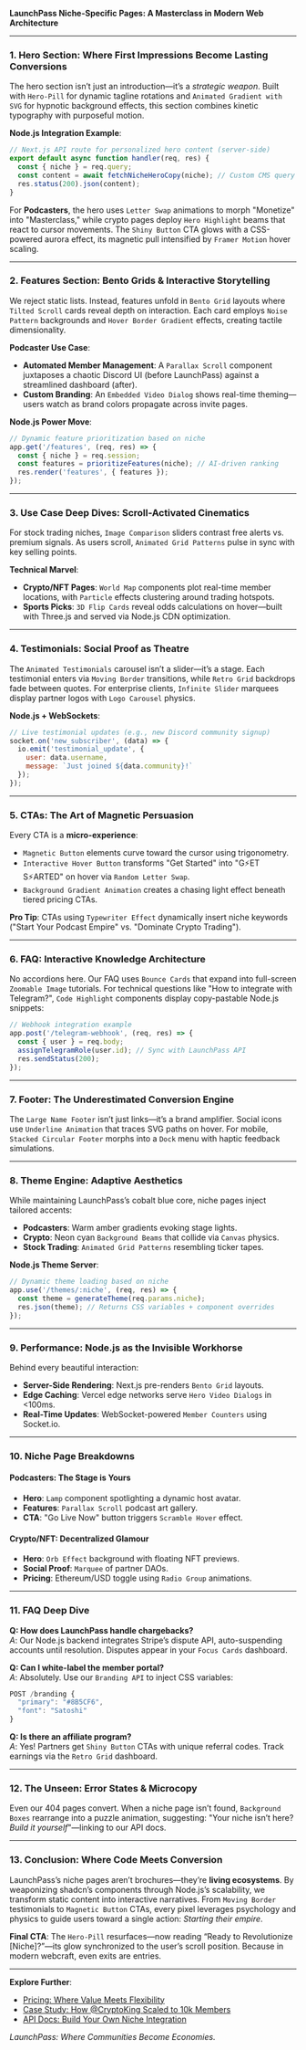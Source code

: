 **LaunchPass Niche-Specific Pages: A Masterclass in Modern Web Architecture**  

---

### **1. Hero Section: Where First Impressions Become Lasting Conversions**  
The hero section isn’t just an introduction—it’s a *strategic weapon*. Built with `Hero-Pill` for dynamic tagline rotations and `Animated Gradient with SVG` for hypnotic background effects, this section combines kinetic typography with purposeful motion.  

**Node.js Integration Example**:  
```javascript
// Next.js API route for personalized hero content (server-side)
export default async function handler(req, res) {
  const { niche } = req.query;
  const content = await fetchNicheHeroCopy(niche); // Custom CMS query
  res.status(200).json(content);
}
```  

For **Podcasters**, the hero uses `Letter Swap` animations to morph "Monetize" into "Masterclass," while crypto pages deploy `Hero Highlight` beams that react to cursor movements. The `Shiny Button` CTA glows with a CSS-powered aurora effect, its magnetic pull intensified by `Framer Motion` hover scaling.  

---

### **2. Features Section: Bento Grids & Interactive Storytelling**  
We reject static lists. Instead, features unfold in `Bento Grid` layouts where `Tilted Scroll` cards reveal depth on interaction. Each card employs `Noise Pattern` backgrounds and `Hover Border Gradient` effects, creating tactile dimensionality.  

**Podcaster Use Case**:  
- **Automated Member Management**: A `Parallax Scroll` component juxtaposes a chaotic Discord UI (before LaunchPass) against a streamlined dashboard (after).  
- **Custom Branding**: An `Embedded Video Dialog` shows real-time theming—users watch as brand colors propagate across invite pages.  

**Node.js Power Move**:  
```javascript
// Dynamic feature prioritization based on niche
app.get('/features', (req, res) => {
  const { niche } = req.session;
  const features = prioritizeFeatures(niche); // AI-driven ranking
  res.render('features', { features });
});
```  

---

### **3. Use Case Deep Dives: Scroll-Activated Cinematics**  
For stock trading niches, `Image Comparison` sliders contrast free alerts vs. premium signals. As users scroll, `Animated Grid Patterns` pulse in sync with key selling points.  

**Technical Marvel**:  
- **Crypto/NFT Pages**: `World Map` components plot real-time member locations, with `Particle` effects clustering around trading hotspots.  
- **Sports Picks**: `3D Flip Cards` reveal odds calculations on hover—built with Three.js and served via Node.js CDN optimization.  

---

### **4. Testimonials: Social Proof as Theatre**  
The `Animated Testimonials` carousel isn’t a slider—it’s a stage. Each testimonial enters via `Moving Border` transitions, while `Retro Grid` backdrops fade between quotes. For enterprise clients, `Infinite Slider` marquees display partner logos with `Logo Carousel` physics.  

**Node.js + WebSockets**:  
```javascript
// Live testimonial updates (e.g., new Discord community signup)
socket.on('new_subscriber', (data) => {
  io.emit('testimonial_update', {
    user: data.username,
    message: `Just joined ${data.community}!`
  });
});
```  

---

### **5. CTAs: The Art of Magnetic Persuasion**  
Every CTA is a **micro-experience**:  
- `Magnetic Button` elements curve toward the cursor using trigonometry.  
- `Interactive Hover Button` transforms "Get Started" into "G⚡ET S⚡ARTED" on hover via `Random Letter Swap`.  
- `Background Gradient Animation` creates a chasing light effect beneath tiered pricing CTAs.  

**Pro Tip**: CTAs using `Typewriter Effect` dynamically insert niche keywords ("Start Your Podcast Empire" vs. "Dominate Crypto Trading").  

---

### **6. FAQ: Interactive Knowledge Architecture**  
No accordions here. Our FAQ uses `Bounce Cards` that expand into full-screen `Zoomable Image` tutorials. For technical questions like "How to integrate with Telegram?", `Code Highlight` components display copy-pastable Node.js snippets:  

```javascript
// Webhook integration example
app.post('/telegram-webhook', (req, res) => {
  const { user } = req.body;
  assignTelegramRole(user.id); // Sync with LaunchPass API
  res.sendStatus(200);
});
```  

---

### **7. Footer: The Underestimated Conversion Engine**  
The `Large Name Footer` isn’t just links—it’s a brand amplifier. Social icons use `Underline Animation` that traces SVG paths on hover. For mobile, `Stacked Circular Footer` morphs into a `Dock` menu with haptic feedback simulations.  

---

### **8. Theme Engine: Adaptive Aesthetics**  
While maintaining LaunchPass’s cobalt blue core, niche pages inject tailored accents:  
- **Podcasters**: Warm amber gradients evoking stage lights.  
- **Crypto**: Neon cyan `Background Beams` that collide via `Canvas` physics.  
- **Stock Trading**: `Animated Grid Patterns` resembling ticker tapes.  

**Node.js Theme Server**:  
```javascript
// Dynamic theme loading based on niche
app.use('/themes/:niche', (req, res) => {
  const theme = generateTheme(req.params.niche);
  res.json(theme); // Returns CSS variables + component overrides
});
```  

---

### **9. Performance: Node.js as the Invisible Workhorse**  
Behind every beautiful interaction:  
- **Server-Side Rendering**: Next.js pre-renders `Bento Grid` layouts.  
- **Edge Caching**: Vercel edge networks serve `Hero Video Dialogs` in <100ms.  
- **Real-Time Updates**: WebSocket-powered `Member Counters` using Socket.io.  

---

### **10. Niche Page Breakdowns**  

#### **Podcasters: The Stage is Yours**  
- **Hero**: `Lamp` component spotlighting a dynamic host avatar.  
- **Features**: `Parallax Scroll` podcast art gallery.  
- **CTA**: "Go Live Now" button triggers `Scramble Hover` effect.  

#### **Crypto/NFT: Decentralized Glamour**  
- **Hero**: `Orb Effect` background with floating NFT previews.  
- **Social Proof**: `Marquee` of partner DAOs.  
- **Pricing**: Ethereum/USD toggle using `Radio Group` animations.  

---

### **11. FAQ Deep Dive**  

**Q: How does LaunchPass handle chargebacks?**  
*A*: Our Node.js backend integrates Stripe’s dispute API, auto-suspending accounts until resolution. Disputes appear in your `Focus Cards` dashboard.  

**Q: Can I white-label the member portal?**  
*A*: Absolutely. Use our `Branding API` to inject CSS variables:  
```javascript
POST /branding { 
  "primary": "#8B5CF6",
  "font": "Satoshi" 
}
```  

**Q: Is there an affiliate program?**  
*A*: Yes! Partners get `Shiny Button` CTAs with unique referral codes. Track earnings via the `Retro Grid` dashboard.  

---

### **12. The Unseen: Error States & Microcopy**  
Even our 404 pages convert. When a niche page isn’t found, `Background Boxes` rearrange into a puzzle animation, suggesting: "Your niche isn’t here? *Build it yourself*"—linking to our API docs.  

---

### **13. Conclusion: Where Code Meets Conversion**  
LaunchPass’s niche pages aren’t brochures—they’re **living ecosystems**. By weaponizing shadcn’s components through Node.js’s scalability, we transform static content into interactive narratives. From `Moving Border` testimonials to `Magnetic Button` CTAs, every pixel leverages psychology and physics to guide users toward a single action: *Starting their empire*.  

**Final CTA**: The `Hero-Pill` resurfaces—now reading “Ready to Revolutionize [Niche]?”—its glow synchronized to the user’s scroll position. Because in modern webcraft, even exits are entries.  

--- 

**Explore Further**:  
- [Pricing: Where Value Meets Flexibility](/pricing)  
- [Case Study: How @CryptoKing Scaled to 10k Members](/casestudies/crypto-king)  
- [API Docs: Build Your Own Niche Integration](/developers)  

*LaunchPass: Where Communities Become Economies.*